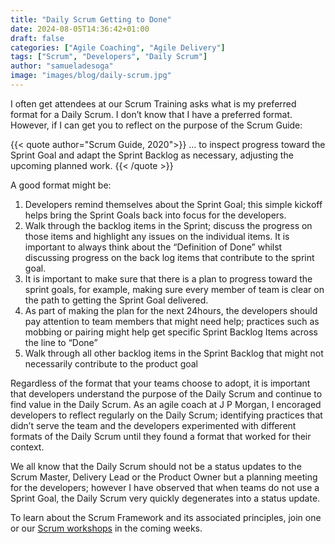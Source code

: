 ```yaml
---
title: "Daily Scrum Getting to Done"
date: 2024-08-05T14:36:42+01:00
draft: false
categories: ["Agile Coaching", "Agile Delivery"]
tags: ["Scrum", "Developers", "Daily Scrum"]
author: "samueladesoga"
image: "images/blog/daily-scrum.jpg"
---
```


I often get attendees at our Scrum Training asks what is my preferred format for a Daily Scrum. I don’t know that I have a preferred format.
However, if I can get you to reflect on the purpose of the Scrum Guide:

{{< quote author="Scrum Guide, 2020">}} 
… to inspect progress toward the Sprint Goal and adapt the Sprint Backlog as necessary, adjusting the upcoming planned work.
{{< /quote >}}


A good format might be:
1. Developers remind themselves about the Sprint Goal; this simple kickoff helps bring the Sprint Goals back into focus for the developers.
2. Walk through the backlog items in the Sprint; discuss the progress on those items and highlight any issues on the individual items. It is important to always think about the “Definition of Done” whilst discussing progress on the back log items that contribute to the sprint goal.
3. It is important to make sure that there is a plan to progress toward the sprint goals, for example, making sure every member of team is clear on the path to getting the Sprint Goal delivered.
4. As part of making the plan for the next 24hours, the developers should pay attention to team members that might need help; practices such as mobbing or pairing might help get specific Sprint Backlog Items across the line to “Done”
5. Walk through all other backlog items in the Sprint Backlog that might not necessarily contribute to the product goal


Regardless of the format that your teams choose to adopt, it is important that developers understand the purpose of the Daily Scrum and continue to find value in the Daily Scrum. As an agile coach at J P Morgan, I encoraged developers to reflect regularly on the Daily Scrum; identifying practices that didn’t serve the team and the developers experimented with different formats of the Daily Scrum until they found a format that worked for their context.

We all know that the Daily Scrum should not be a status updates to the Scrum Master, Delivery Lead or the Product Owner but a planning meeting for the developers; however I have observed that when teams do not use a Sprint Goal, the Daily Scrum very quickly degenerates into a status update.

To learn about the Scrum Framework and its associated principles, join one or our [Scrum workshops](https://www.valuehut.co/services/training/professional-scrum-master) in the coming weeks.


